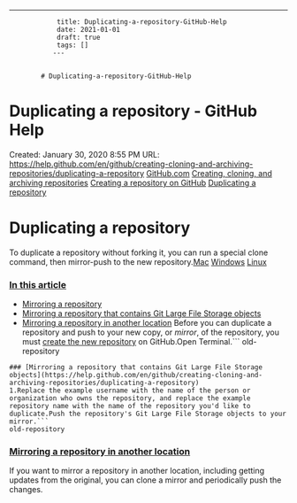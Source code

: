 ---
                title: Duplicating-a-repository-GitHub-Help
                date: 2021-01-01    
                draft: true
                tags: []
               ---


            # Duplicating-a-repository-GitHub-Help

# Duplicating a repository - GitHub Help
Created: January 30, 2020 8:55 PM
URL: https://help.github.com/en/github/creating-cloning-and-archiving-repositories/duplicating-a-repository
[GitHub.com](https://help.github.com/en/github) [Creating, cloning, and archiving repositories](https://help.github.com/en/github/creating-cloning-and-archiving-repositories) [Creating a repository on GitHub](https://help.github.com/en/github/creating-cloning-and-archiving-repositories/creating-a-repository-on-github) [Duplicating a repository](https://help.github.com/en/github/creating-cloning-and-archiving-repositories/duplicating-a-repository)
# Duplicating a repository
To duplicate a repository without forking it, you can run a special clone command, then mirror-push to the new repository.[Mac](https://help.github.com/en/github/creating-cloning-and-archiving-repositories/duplicating-a-repository) [Windows](https://help.github.com/en/github/creating-cloning-and-archiving-repositories/duplicating-a-repository) [Linux](https://help.github.com/en/github/creating-cloning-and-archiving-repositories/duplicating-a-repository)
### [In this article](https://help.github.com/en/github/creating-cloning-and-archiving-repositories/duplicating-a-repository)
- [Mirroring a repository](https://help.github.com/en/github/creating-cloning-and-archiving-repositories/duplicating-a-repository)
- [Mirroring a repository that contains Git Large File Storage objects](https://help.github.com/en/github/creating-cloning-and-archiving-repositories/duplicating-a-repository)
- [Mirroring a repository in another location](https://help.github.com/en/github/creating-cloning-and-archiving-repositories/duplicating-a-repository)
Before you can duplicate a repository and push to your new copy, or *mirror*, of the repository, you must [create the new repository](https://help.github.com/en/articles/creating-a-new-repository) on GitHub.Open Terminal.```
old-repository
```
### [Mirroring a repository that contains Git Large File Storage objects](https://help.github.com/en/github/creating-cloning-and-archiving-repositories/duplicating-a-repository)
1.Replace the example username with the name of the person or organization who owns the repository, and replace the example repository name with the name of the repository you'd like to duplicate.Push the repository's Git Large File Storage objects to your mirror.```
old-repository
```
### [Mirroring a repository in another location](https://help.github.com/en/github/creating-cloning-and-archiving-repositories/duplicating-a-repository)
If you want to mirror a repository in another location, including getting updates from the original, you can clone a mirror and periodically push the changes.